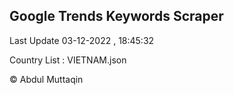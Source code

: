

## Google Trends Keywords Scraper 
 
Last Update 03-12-2022 , 18:45:32

Country List :
VIETNAM.json



© Abdul Muttaqin 
